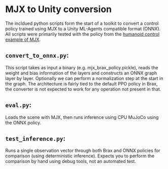 # MJX to Unity conversion
The incldued python scripts form the start of a toolkit to convert a control policy trained using MJX to a Unity ML-Agents compatible format (ONNX).
All scripts were primarily tested with the policy from the [humanoid control example of MJX](https://colab.research.google.com/github/google-deepmind/mujoco/blob/main/mjx/tutorial.ipynb).


## `convert_to_onnx.py`:
This script takes as input a binary (e.g. mjx_brax_policy.pickle), reads the weight and bias information of the layers and constructs an ONNX graph layer by layer. Optionally we can perform a normalization step at the start in the graph. The architecture is fairly tied to the default PPO policy in Brax, the converter is not expected to work for any operation not present in that.


## `eval.py`:
Loads the scene with MJX, then runs inference using CPU MuJoCo using the ONNX policy.

## `test_inference.py`:
Runs a single observation vector through both Brax and ONNX policies for comparison (using deterministic inference). Expects you to perform the comparison by hand using debug tools, not an automated test.